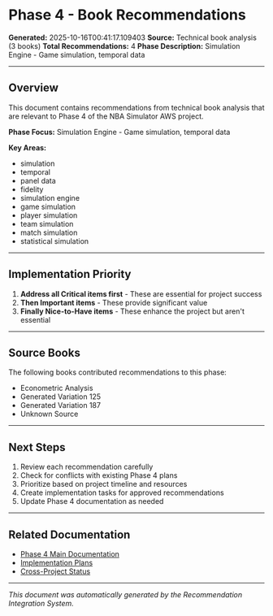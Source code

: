 # Phase 4 - Book Recommendations

**Generated:** 2025-10-16T00:41:17.109403
**Source:** Technical book analysis (3 books)
**Total Recommendations:** 4
**Phase Description:** Simulation Engine - Game simulation, temporal data

---

## Overview

This document contains recommendations from technical book analysis that are relevant to Phase 4 of the NBA Simulator AWS project.

**Phase Focus:** Simulation Engine - Game simulation, temporal data

**Key Areas:**
- simulation
- temporal
- panel data
- fidelity
- simulation engine
- game simulation
- player simulation
- team simulation
- match simulation
- statistical simulation

---

## Implementation Priority

1. **Address all Critical items first** - These are essential for project success
2. **Then Important items** - These provide significant value
3. **Finally Nice-to-Have items** - These enhance the project but aren't essential

---

## Source Books

The following books contributed recommendations to this phase:

- Econometric Analysis
- Generated Variation 125
- Generated Variation 187
- Unknown Source

---

## Next Steps

1. Review each recommendation carefully
2. Check for conflicts with existing Phase 4 plans
3. Prioritize based on project timeline and resources
4. Create implementation tasks for approved recommendations
5. Update Phase 4 documentation as needed

---

## Related Documentation

- [Phase 4 Main Documentation](../phase_4/)
- [Implementation Plans](../../../implementation_plans/)
- [Cross-Project Status](../../../CROSS_PROJECT_IMPLEMENTATION_STATUS.md)

---

*This document was automatically generated by the Recommendation Integration System.*
